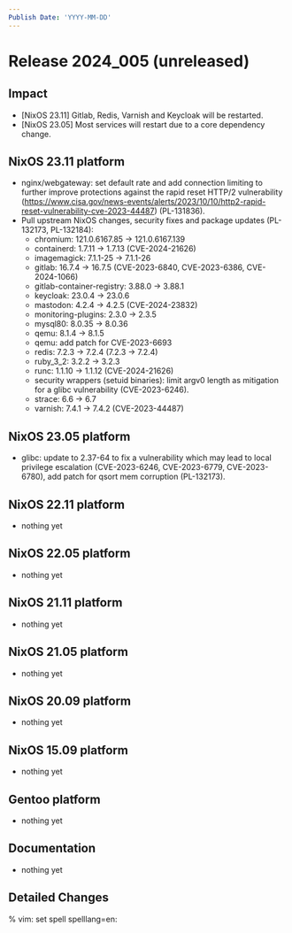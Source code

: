 ```yaml
---
Publish Date: 'YYYY-MM-DD'
---
```


# Release 2024_005 (unreleased)

## Impact

- \[NixOS 23.11] Gitlab, Redis, Varnish and Keycloak will be restarted.
- \[NixOS 23.05] Most services will restart due to a core dependency change.

## NixOS 23.11 platform

- nginx/webgateway: set default rate and add connection limiting to further
  improve protections against the rapid reset HTTP/2 vulnerability
  (https://www.cisa.gov/news-events/alerts/2023/10/10/http2-rapid-reset-vulnerability-cve-2023-44487)
  (PL-131836).
- Pull upstream NixOS changes, security fixes and package updates (PL-132173, PL-132184):
  - chromium: 121.0.6167.85 -> 121.0.6167.139
  - containerd: 1.7.11 -> 1.7.13 (CVE-2024-21626)
  - imagemagick: 7.1.1-25 -> 7.1.1-26
  - gitlab: 16.7.4 -> 16.7.5 (CVE-2023-6840, CVE-2023-6386, CVE-2024-1066)
  - gitlab-container-registry: 3.88.0 -> 3.88.1
  - keycloak: 23.0.4 -> 23.0.6
  - mastodon: 4.2.4 -> 4.2.5 (CVE-2024-23832)
  - monitoring-plugins: 2.3.0 -> 2.3.5
  - mysql80: 8.0.35 -> 8.0.36
  - qemu: 8.1.4 -> 8.1.5
  - qemu: add patch for CVE-2023-6693
  - redis: 7.2.3 -> 7.2.4 (7.2.3 -> 7.2.4)
  - ruby_3_2: 3.2.2 -> 3.2.3
  - runc: 1.1.10 -> 1.1.12 (CVE-2024-21626)
  - security wrappers (setuid binaries): limit argv0 length as mitigation
     for a glibc vulnerability (CVE-2023-6246).
  - strace: 6.6 -> 6.7
  - varnish: 7.4.1 -> 7.4.2 (CVE-2023-44487)

## NixOS 23.05 platform

- glibc: update to 2.37-64 to fix a vulnerability which may lead to local
  privilege escalation (CVE-2023-6246, CVE-2023-6779, CVE-2023-6780), add
  patch for qsort mem corruption (PL-132173).

## NixOS 22.11 platform

- nothing yet

## NixOS 22.05 platform

- nothing yet

## NixOS 21.11 platform

- nothing yet

## NixOS 21.05 platform

- nothing yet

## NixOS 20.09 platform

- nothing yet

## NixOS 15.09 platform

- nothing yet

## Gentoo platform

- nothing yet

## Documentation

- nothing yet

## Detailed Changes

% vim: set spell spelllang=en:
